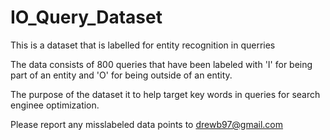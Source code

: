 # IO_Query_Dataset
This is a dataset that is labelled for entity recognition in querries

The data consists of 800 queries that have been labeled with 'I' for being part of an entity and 'O' for being outside of an entity. 

The purpose of the dataset it to help target key words in queries for search enginee optimization. 

Please report any misslabeled data points to drewb97@gmail.com
